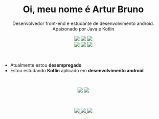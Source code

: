 
<h1 align="center">Oi, meu nome é Artur Bruno</h1>
<p align="center">Desenvolvedor front-end e estudante de desenvolvimento android. Apaixonado por Java e Kotlin</p>
<p align="center">
  <img src="https://img.shields.io/badge/Android-3DDC84?style=for-the-badge&logo=android&logoColor=white"/>
  <img src="https://img.shields.io/badge/Kotlin-0095D5?&style=for-the-badge&logo=kotlin&logoColor=white"/>
  <img src="https://img.shields.io/badge/Java-ED8B00?style=for-the-badge&logo=java&logoColor=white"/>
  <br>
  <img src="https://img.shields.io/badge/HTML5-E34F26?style=for-the-badge&logo=html5&logoColor=white"/>
  <img src="https://img.shields.io/badge/CSS3-1572B6?style=for-the-badge&logo=css3&logoColor=white"/>
  <img src="https://img.shields.io/badge/JavaScript-F7DF1E?style=for-the-badge&logo=javascript&logoColor=black"/>
</p>
<br>
<ul>
  <li>Atualmente estou <strong>desempregado</strong></li>
  <li>Estou estudando <strong>Kotlin</strong> aplicado em <strong>desenvolvimento android</strong></li>
</ul>
<br>
<p align="center">
  <img src="https://github-readme-stats.vercel.app/api?username=arturbruno17&theme=dracula&bg_color=0D1117&title_color=3DDC84&icon_color=3DDC84&locale=pt-BR&show_icons=true&hide_border=true" />
  <img margin-right="20px" src="https://github-readme-stats.vercel.app/api/top-langs/?username=arturbruno17&theme=dracula&bg_color=0D1117&title_color=3DDC84&locale=pt-BR&layout=compact&hide=css,html&hide_border=true" />
</p>
<br>
<p align="center">
  <a href="https://www.linkedin.com/in/arturbruno17/">
    <img src="https://img.shields.io/badge/LinkedIn-0077B5?style=for-the-badge&logo=linkedin&logoColor=white"/>
  </a>
  <a href="https://github.com/arturbruno17">
    <img src="https://img.shields.io/badge/GitHub-100000?style=for-the-badge&logo=github&logoColor=white"/>
  </a>
  <a href="https://twitter.com/arturbruno17_">
    <img src="https://img.shields.io/badge/Twitter-1DA1F2?style=for-the-badge&logo=twitter&logoColor=white"/>
  </a>
</p>
